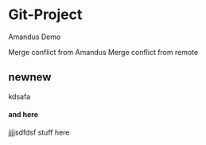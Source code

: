 # Git-Project
Amandus Demo

Merge conflict from Amandus
Merge conflict from remote
## newnew 
kdsafa
#### and here
jjjjsdfdsf
stuff here

